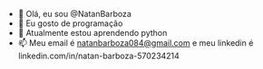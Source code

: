 - 👋 Olá, eu sou @NatanBarboza
- 👀 Eu gosto de programação 
- 🌱 Atualmente estou aprendendo python
- 📫 Meu email é natanbarboza084@gmail.com e meu linkedin é linkedin.com/in/natan-barboza-570234214

<!---
NatanBarboza/NatanBarboza is a ✨ special ✨ repository because its `README.md` (this file) appears on your GitHub profile.
You can click the Preview link to take a look at your changes.
--->
